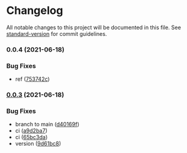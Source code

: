 # Changelog

All notable changes to this project will be documented in this file. See [standard-version](https://github.com/conventional-changelog/standard-version) for commit guidelines.

### 0.0.4 (2021-06-18)


### Bug Fixes

* ref ([753742c](https://github.com/biglemontree/react-usefull-hooks/commit/753742c0778805355239b722b310c839774f5504))

### [0.0.3](https://github.com/biglemontree/react-usefull-hooks/compare/v0.0.2...v0.0.3) (2021-06-18)


### Bug Fixes

* branch to main ([d40169f](https://github.com/biglemontree/react-usefull-hooks/commit/d40169f91bbc05340e6b459c9e91b3099aece28d))
* ci ([a9d2ba7](https://github.com/biglemontree/react-usefull-hooks/commit/a9d2ba7f219048aa47197f3f9729e1a0232deeed))
* ci ([65bc3da](https://github.com/biglemontree/react-usefull-hooks/commit/65bc3da0cc59862524f2691caeaaa487f92427bd))
* version ([9d61bc8](https://github.com/biglemontree/react-usefull-hooks/commit/9d61bc8c0938b2a1e87f96ab4478618268bc3c52))
